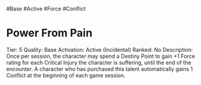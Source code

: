 #Base 
#Active 
#Force 
#Conflict 
# Power From Pain
Tier: 5
Quality: Base
Activation: Active (Incidental)
Ranked: No
Description: Once per session, the character may spend a Destiny Point to gain +1 Force rating for each Critical Injury the character is suffering, until the end of the encounter. A character who has purchased this talent automatically gains 1 Conflict at the beginning of each game session.